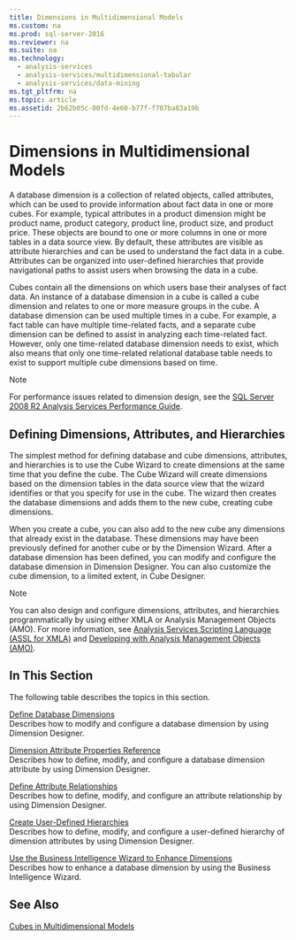 ```yaml
---
title: Dimensions in Multidimensional Models
ms.custom: na
ms.prod: sql-server-2016
ms.reviewer: na
ms.suite: na
ms.technology: 
  - analysis-services
  - analysis-services/multidimensional-tabular
  - analysis-services/data-mining
ms.tgt_pltfrm: na
ms.topic: article
ms.assetid: 2b62b05c-00fd-4e60-b77f-f707ba83a19b
---
```

# Dimensions in Multidimensional Models
  A database dimension is a collection of related objects, called attributes, which can be used to provide information about fact data in one or more cubes. For example, typical attributes in a product dimension might be product name, product category, product line, product size, and product price. These objects are bound to one or more columns in one or more tables in a data source view. By default, these attributes are visible as attribute hierarchies and can be used to understand the fact data in a cube. Attributes can be organized into user\-defined hierarchies that provide navigational paths to assist users when browsing the data in a cube.  
  
 Cubes contain all the dimensions on which users base their analyses of fact data. An instance of a database dimension in a cube is called a cube dimension and relates to one or more measure groups in the cube. A database dimension can be used multiple times in a cube. For example, a fact table can have multiple time\-related facts, and a separate cube dimension can be defined to assist in analyzing each time\-related fact. However, only one time\-related database dimension needs to exist, which also means that only one time\-related relational database table needs to exist to support multiple cube dimensions based on time.  
  
> [!NOTE]  
>  For performance issues related to dimension design, see the [SQL Server 2008 R2 Analysis Services Performance Guide](http://go.microsoft.com/fwlink/?LinkId=306717).  
  
## Defining Dimensions, Attributes, and Hierarchies  
 The simplest method for defining database and cube dimensions, attributes, and hierarchies is to use the Cube Wizard to create dimensions at the same time that you define the cube. The Cube Wizard will create dimensions based on the dimension tables in the data source view that the wizard identifies or that you specify for use in the cube. The wizard then creates the database dimensions and adds them to the new cube, creating cube dimensions.  
  
 When you create a cube, you can also add to the new cube any dimensions that already exist in the database. These dimensions may have been previously defined for another cube or by the Dimension Wizard. After a database dimension has been defined, you can modify and configure the database dimension in Dimension Designer. You can also customize the cube dimension, to a limited extent, in Cube Designer.  
  
> [!NOTE]  
>  You can also design and configure dimensions, attributes, and hierarchies programmatically by using either XMLA or Analysis Management Objects \(AMO\). For more information, see [Analysis Services Scripting Language &#40;ASSL for XMLA&#41;](../Topic/Analysis%20Services%20Scripting%20Language%20\(ASSL%20for%20XMLA\).md) and [Developing with Analysis Management Objects &#40;AMO&#41;](../Topic/Developing%20with%20Analysis%20Management%20Objects%20\(AMO\).md).  
  
## In This Section  
 The following table describes the topics in this section.  
  
 [Define Database Dimensions](../../Topics\TopicNameNotContainA/Define-Database-Dimensions.md)  
 Describes how to modify and configure a database dimension by using Dimension Designer.  
  
 [Dimension Attribute Properties Reference](../../Topics\TopicNameNotContainA/Dimension-Attribute-Properties-Reference.md)  
 Describes how to define, modify, and configure a database dimension attribute by using Dimension Designer.  
  
 [Define Attribute Relationships](../../Topics\TopicNameNotContainA/Define-Attribute-Relationships.md)  
 Describes how to define, modify, and configure an attribute relationship by using Dimension Designer.  
  
 [Create User-Defined Hierarchies](../../Topics\TopicNameNotContainA/Create-User-Defined-Hierarchies.md)  
 Describes how to define, modify, and configure a user\-defined hierarchy of dimension attributes by using Dimension Designer.  
  
 [Use the Business Intelligence Wizard to Enhance Dimensions](../../Topics\TopicNameNotContainA/Use-the-Business-Intelligence-Wizard-to-Enhance-Dimensions.md)  
 Describes how to enhance a database dimension by using the Business Intelligence Wizard.  
  
## See Also  
 [Cubes in Multidimensional Models](../../Topics\TopicNameNotContainA/Cubes-in-Multidimensional-Models.md)  
  
  